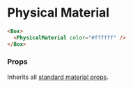 # Physical Material

```html
<Box>
  <PhysicalMaterial color="#ffffff" />
</Box>
```

### Props

Inherits all [standard material props](./standard-material#props).
